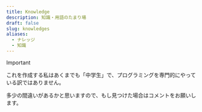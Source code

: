 ```yaml
---
title: Knowledge
description: 知識・用語のたまり場
draft: false
slug: knowledges
aliases:
  - ナレッジ
  - 知識
---
```

> [!IMPORTANT]
> これを作成する私はあくまでも「中学生」で、プログラミングを専門的にやっている訳ではありません。
> 
> 多少の間違いがあるかと思いますので、もし見つけた場合はコメントをお願いします。
